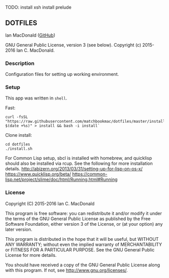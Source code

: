 TODO:
install xsh
install prelude

## DOTFILES

Ian MacDonald (<a href="https://github.com/matchbookmac" target="#">GitHub</a>)

GNU General Public License, version 3 (see below). Copyright (c) 2015-2016 Ian C. MacDonald.

### Description

Configuration files for setting up working environment.

### Setup

This app was written in `shell`.

Fast:

``` console
curl -fsSL "https://raw.githubusercontent.com/matchbookmac/dotfiles/master/install?$(date +%s)" > install && bash -i install`
```

Clone install:

```console
cd dotfiles
./install.sh
```

For Common Lisp setup, sbcl is installed with homebrew, and quicklisp should also be installed via rcup.
See the following for more installation details.
http://abizern.org/2013/03/31/setting-up-for-lisp-on-os-x/
https://www.quicklisp.org/beta/
https://common-lisp.net/project/slime/doc/html/Running.html#Running

### License ###
Copyright  (C)  2015-2016  Ian C. MacDonald

This program is free software: you can redistribute it and/or modify
it under the terms of the GNU General Public License as published by
the Free Software Foundation, either version 3 of the License, or
(at your option) any later version.

This program is distributed in the hope that it will be useful,
but WITHOUT ANY WARRANTY; without even the implied warranty of
MERCHANTABILITY or FITNESS FOR A PARTICULAR PURPOSE.  See the
GNU General Public License for more details.

You should have received a copy of the GNU General Public License
along with this program.  If not, see <http://www.gnu.org/licenses/>.
